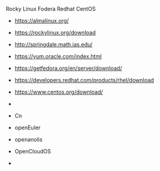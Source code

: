Rocky Linux
Fodera
Redhat
CentOS

- https://almalinux.org/
- https://rockylinux.org/download
- http://springdale.math.ias.edu/
- https://yum.oracle.com/index.html
- https://getfedora.org/en/server/download/
- https://developers.redhat.com/products/rhel/download
- https://www.centos.org/download/
- 

- Cn
- openEuler
- openanolis
- OpenCloudOS
- 

